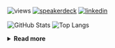 ![views](https://komarev.com/ghpvc/?username=chck&color=blueviolet)
[![speakerdeck](https://img.shields.io/badge/Speaker_Deck-chck-8a2be2?style=flat-square&logo=speaker-deck)](https://speakerdeck.com/chck)
[![linkedin](https://img.shields.io/badge/LinkedIn-chck-8a2be2?style=flat-square&logo=linkedin)](https://www.linkedin.com/in/chck/)

<p align="left"> 
  <img alt="GitHub Stats" align="center" height="150" src="https://github-readme-stats-nine-umber-51.vercel.app/api?username=chck&count_private=true&show_icons=true&hide_title=true&theme=buefy" />
  <img alt="Top Langs" align="center" height="150" src="https://github-readme-stats-nine-umber-51.vercel.app/api/top-langs/?username=chck&layout=compact&count_private=true&show_icons=true&hide_title=true&theme=buefy" />
</p>

<details>
  <summary><b>Read more</b></summary>
  <br>

  <!--START_SECTION:waka-->
**🐱 My GitHub Data** 

> 📦 82.5 kB Used in GitHub's Storage 
 > 
> 🏆 380 Contributions in the Year 2024
 > 
> 💼 Opted to Hire
 > 
> 📜 133 Public Repositories 
 > 
> 🔑 22 Private Repositories 
 > 
**I'm a Night 🦉** 

```text
🌞 Morning                860 commits         ███░░░░░░░░░░░░░░░░░░░░░░   13.26 % 
🌆 Daytime                2106 commits        ████████░░░░░░░░░░░░░░░░░   32.46 % 
🌃 Evening                1879 commits        ███████░░░░░░░░░░░░░░░░░░   28.97 % 
🌙 Night                  1642 commits        ██████░░░░░░░░░░░░░░░░░░░   25.31 % 
```
📅 **I'm Most Productive on Thursday** 

```text
Monday                   1280 commits        █████░░░░░░░░░░░░░░░░░░░░   19.73 % 
Tuesday                  1001 commits        ████░░░░░░░░░░░░░░░░░░░░░   15.43 % 
Wednesday                1065 commits        ████░░░░░░░░░░░░░░░░░░░░░   16.42 % 
Thursday                 1548 commits        ██████░░░░░░░░░░░░░░░░░░░   23.86 % 
Friday                   658 commits         ███░░░░░░░░░░░░░░░░░░░░░░   10.14 % 
Saturday                 377 commits         █░░░░░░░░░░░░░░░░░░░░░░░░   05.81 % 
Sunday                   558 commits         ██░░░░░░░░░░░░░░░░░░░░░░░   08.60 % 
```


📊 **This Week I Spent My Time On** 

```text
💬 Programming Languages: 
Other                    1 hr 11 mins        ██████░░░░░░░░░░░░░░░░░░░   23.60 % 
YAML                     39 mins             ███░░░░░░░░░░░░░░░░░░░░░░   12.90 % 
Python                   38 mins             ███░░░░░░░░░░░░░░░░░░░░░░   12.56 % 
Git                      31 mins             ███░░░░░░░░░░░░░░░░░░░░░░   10.28 % 
TOML                     30 mins             ███░░░░░░░░░░░░░░░░░░░░░░   10.13 % 

🔥 Editors: 
Neovim                   3 hrs 30 mins       █████████████████░░░░░░░░   69.33 % 
Chrome                   1 hr                █████░░░░░░░░░░░░░░░░░░░░   20.02 % 
PyCharm                  32 mins             ███░░░░░░░░░░░░░░░░░░░░░░   10.65 % 
```

**I Mostly Code in Python** 

```text
Python                   45 repos            █████████░░░░░░░░░░░░░░░░   34.88 % 
Jupyter Notebook         19 repos            ████░░░░░░░░░░░░░░░░░░░░░   14.73 % 
Rust                     7 repos             █░░░░░░░░░░░░░░░░░░░░░░░░   05.43 % 
TypeScript               4 repos             █░░░░░░░░░░░░░░░░░░░░░░░░   03.10 % 
Astro                    1 repo              ░░░░░░░░░░░░░░░░░░░░░░░░░   00.78 % 
```



**Timeline**

![Lines of Code chart](https://raw.githubusercontent.com/chck/chck/main/assets/bar_graph.png)


 Last Updated on 2024-06-05 01:28 UTC
<!--END_SECTION:waka-->
</details>

